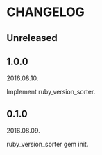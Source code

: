 # CHANGELOG

## Unreleased

## 1.0.0

2016.08.10.

Implement ruby_version_sorter.

## 0.1.0

2016.08.09.

ruby_version_sorter gem init.
